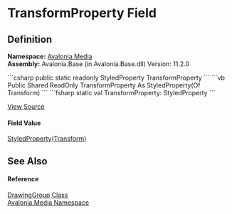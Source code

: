 # TransformProperty Field




## Definition
**Namespace:** <a href="N_Avalonia_Media">Avalonia.Media</a>  
**Assembly:** Avalonia.Base (in Avalonia.Base.dll) Version: 11.2.0

<Tabs groupId="api-code-preview">
<TabItem value="csharp" label="C#">
```csharp
public static readonly StyledProperty<Transform?> TransformProperty
```
</TabItem>
<TabItem value="vb" label="VB">
```vb
Public Shared ReadOnly TransformProperty As StyledProperty(Of Transform)
```
</TabItem>
<TabItem value="fsharp" label="F#">
```fsharp
static val TransformProperty: StyledProperty<Transform>
```
</TabItem>
</Tabs>



<a href="https://github.com/AvaloniaUI/Avalonia/tree/master/src/Avalonia.Base/Media/DrawingGroup.cs" title="View the source code">View Source</a>



#### Field Value
<a href="T_Avalonia_StyledProperty_1">StyledProperty</a>(<a href="T_Avalonia_Media_Transform">Transform</a>)

## See Also


#### Reference
<a href="T_Avalonia_Media_DrawingGroup">DrawingGroup Class</a>  
<a href="N_Avalonia_Media">Avalonia.Media Namespace</a>  
